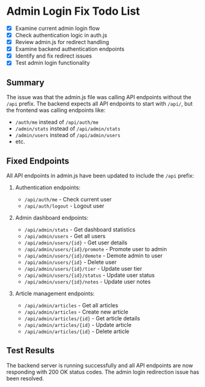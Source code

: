 # Admin Login Fix Todo List

- [x] Examine current admin login flow
- [x] Check authentication logic in auth.js
- [x] Review admin.js for redirect handling
- [x] Examine backend authentication endpoints
- [x] Identify and fix redirect issues
- [x] Test admin login functionality

## Summary

The issue was that the admin.js file was calling API endpoints without the `/api` prefix. The backend expects all API endpoints to start with `/api/`, but the frontend was calling endpoints like:

- `/auth/me` instead of `/api/auth/me`
- `/admin/stats` instead of `/api/admin/stats`
- `/admin/users` instead of `/api/admin/users`
- etc.

## Fixed Endpoints

All API endpoints in admin.js have been updated to include the `/api` prefix:

1. Authentication endpoints:
   - `/api/auth/me` - Check current user
   - `/api/auth/logout` - Logout user

2. Admin dashboard endpoints:
   - `/api/admin/stats` - Get dashboard statistics
   - `/api/admin/users` - Get all users
   - `/api/admin/users/{id}` - Get user details
   - `/api/admin/users/{id}/promote` - Promote user to admin
   - `/api/admin/users/{id}/demote` - Demote admin to user
   - `/api/admin/users/{id}` - Delete user
   - `/api/admin/users/{id}/tier` - Update user tier
   - `/api/admin/users/{id}/status` - Update user status
   - `/api/admin/users/{id}/notes` - Update user notes

3. Article management endpoints:
   - `/api/admin/articles` - Get all articles
   - `/api/admin/articles` - Create new article
   - `/api/admin/articles/{id}` - Get article details
   - `/api/admin/articles/{id}` - Update article
   - `/api/admin/articles/{id}` - Delete article

## Test Results

The backend server is running successfully and all API endpoints are now responding with 200 OK status codes. The admin login redirection issue has been resolved.
